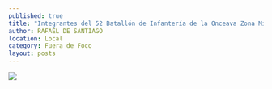 ```yaml
---
published: true
title: "Integrantes del 52 Batallón de Infantería de la Onceava Zona Militar, durante la conmemoración del 99 aniversario de la Toma de Zacatecas en el cerro de la Bufa"
author: RAFAEL DE SANTIAGO
location: Local
category: Fuera de Foco
layout: posts
---
```


![](http://i.imgur.com/8ns7vZDm.jpg)

